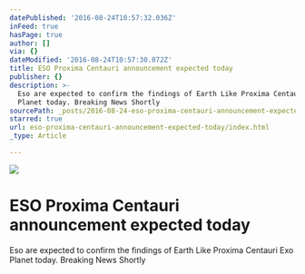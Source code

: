 ```yaml
---
datePublished: '2016-08-24T10:57:32.036Z'
inFeed: true
hasPage: true
author: []
via: {}
dateModified: '2016-08-24T10:57:30.072Z'
title: ESO Proxima Centauri announcement expected today
publisher: {}
description: >-
  Eso are expected to confirm the findings of Earth Like Proxima Centauri Exo
  Planet today. Breaking News Shortly
sourcePath: _posts/2016-08-24-eso-proxima-centauri-announcement-expected-today.md
starred: true
url: eso-proxima-centauri-announcement-expected-today/index.html
_type: Article

---
```

![](https://the-grid-user-content.s3-us-west-2.amazonaws.com/e32ec03b-a1e0-4731-90d1-48b2c4f6ebcb.jpg)

# ESO Proxima Centauri announcement expected today

Eso are expected to confirm the findings of Earth Like Proxima Centauri Exo Planet today. Breaking News Shortly